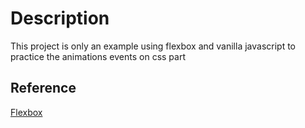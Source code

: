 # Description
This project is only an example using flexbox and vanilla javascript to practice the animations events on css part

## Reference

[Flexbox](https://developer.mozilla.org/en-US/docs/Web/CSS/CSS_Flexible_Box_Layout/Using_CSS_flexible_boxes)